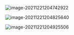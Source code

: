 ![image-20211221204742922](C:\Users\白木-泽\AppData\Roaming\Typora\typora-user-images\image-20211221204742922.png)

![image-20211221204825640](C:\Users\白木-泽\AppData\Roaming\Typora\typora-user-images\image-20211221204825640.png)

![image-20211221204925506](C:\Users\白木-泽\AppData\Roaming\Typora\typora-user-images\image-20211221204925506.png)